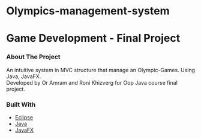 # Olympics-management-system

# Game Development - Final Project

### About The Project

An intuitive system in MVC structure that manage an Olympic-Games.
Using Java, JavaFX.
<br />
Developed by Or Amram and Roni Khizverg for Oop Java course final project.

### Built With

* [Eclipse](https://www.eclipse.org/downloads/)
* [Java](https://www.oracle.com/java/technologies/downloads/)
* [JavaFX](https://openjfx.io/)




